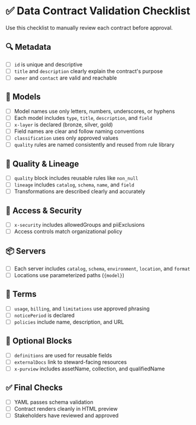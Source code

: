 # ✅ Data Contract Validation Checklist

Use this checklist to manually review each contract before approval.

## 🔍 Metadata
- [ ] `id` is unique and descriptive
- [ ] `title` and `description` clearly explain the contract's purpose
- [ ] `owner` and `contact` are valid and reachable

## 🧱 Models
- [ ] Model names use only letters, numbers, underscores, or hyphens
- [ ] Each model includes `type`, `title`, `description`, and `field`
- [ ] `x-layer` is declared (bronze, silver, gold)
- [ ] Field names are clear and follow naming conventions
- [ ] `classification` uses only approved values
- [ ] `quality` rules are named consistently and reused from rule library

## 🧪 Quality & Lineage
- [ ] `quality` block includes reusable rules like `non_null`
- [ ] `lineage` includes `catalog`, `schema`, `name`, and `field`
- [ ] Transformations are described clearly and accurately

## 🔐 Access & Security
- [ ] `x-security` includes allowedGroups and piiExclusions
- [ ] Access controls match organizational policy

## 📦 Servers
- [ ] Each server includes `catalog`, `schema`, `environment`, `location`, and `format`
- [ ] Locations use parameterized paths (`{model}`)

## 📜 Terms
- [ ] `usage`, `billing`, and `limitations` use approved phrasing
- [ ] `noticePeriod` is declared
- [ ] `policies` include name, description, and URL

## 🧩 Optional Blocks
- [ ] `definitions` are used for reusable fields
- [ ] `externalDocs` link to steward-facing resources
- [ ] `x-purview` includes assetName, collection, and qualifiedName

## ✅ Final Checks
- [ ] YAML passes schema validation
- [ ] Contract renders cleanly in HTML preview
- [ ] Stakeholders have reviewed and approved
